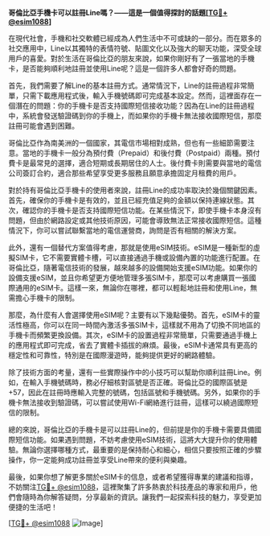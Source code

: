 **哥倫比亞手機卡可以註冊Line嗎？——這是一個值得探討的話題[[TG💪+ @esim1088](https://t.me/s/esim1088)]**

在現代社會，手機和社交軟體已經成為人們生活中不可或缺的一部分。而在眾多的社交應用中，Line以其獨特的表情符號、貼圖文化以及強大的聊天功能，深受全球用戶的喜愛。對於生活在哥倫比亞的朋友來說，如果你剛好有了一張當地的手機卡，是否能夠順利地註冊並使用Line呢？這是一個許多人都會好奇的問題。

首先，我們需要了解Line的基本註冊方式。通常情況下，Line的註冊過程非常簡單，只需下載應用程式後，輸入手機號碼即可完成基本設定。然而，這裡面存在一個潛在的問題：你的手機卡是否支持國際短信接收功能？因為在Line的註冊過程中，系統會發送驗證碼到你的手機上，而如果你的手機卡無法接收國際短信，那麼註冊可能會遇到困難。

哥倫比亞作為南美洲的一個國家，其電信市場相對成熟，但也有一些細節需要注意。當地的手機卡一般分為預付費（Prepaid）和後付費（Postpaid）兩種。預付費卡是最常見的選擇，適合短期或長期居住的人士。後付費卡則需要與當地的電信公司簽訂合約，適合那些希望享受更多服務且願意承擔固定月租費的用戶。

對於持有哥倫比亞手機卡的使用者來說，註冊Line的成功率取決於幾個關鍵因素。首先，確保你的手機卡是有效的，並且已經充值足夠的金額以保持連線狀態。其次，確認你的手機卡是否支持國際短信功能。在某些情況下，即使手機卡本身沒有問題，但由於網路設定或其他技術原因，可能會導致無法正常接收國際短信。這種情況下，你可以嘗試聯繫當地的電信運營商，詢問是否有相關的解決方案。

此外，還有一個替代方案值得考慮，那就是使用eSIM技術。eSIM是一種新型的虛擬SIM卡，它不需要實體卡槽，可以直接通過手機或設備內置的功能進行配置。在哥倫比亞，隨著電信技術的發展，越來越多的設備開始支援eSIM功能。如果你的設備支援eSIM，並且你希望更方便地管理多張SIM卡，那麼可以考慮購買一張國際通用的eSIM卡。這樣一來，無論你在哪裡，都可以輕鬆地註冊和使用Line，無需擔心手機卡的限制。

那麼，為什麼有人會選擇使用eSIM呢？主要有以下幾點優勢。首先，eSIM卡的靈活性極高，你可以在同一時間內激活多張SIM卡，這樣就不用為了切換不同地區的手機卡而頻繁更換設備。其次，eSIM卡的設置過程非常簡單，只需要通過手機上的應用程式即可完成，省去了實體卡插拔的麻煩。最後，eSIM卡通常具有更高的穩定性和可靠性，特別是在國際漫遊時，能夠提供更好的網路體驗。

除了技術方面的考量，還有一些實際操作中的小技巧可以幫助你順利註冊Line。例如，在輸入手機號碼時，務必仔細核對區號是否正確。哥倫比亞的國際區號是+57，因此在註冊時應輸入完整的號碼，包括區號和手機號碼。另外，如果你的手機卡無法接收到驗證碼，可以嘗試使用Wi-Fi網絡進行註冊，這樣可以繞過國際短信的限制。

總的來說，哥倫比亞的手機卡是可以註冊Line的，但前提是你的手機卡需要具備國際短信功能。如果遇到問題，不妨考慮使用eSIM技術，這將大大提升你的使用體驗。無論你選擇哪種方式，最重要的是保持耐心和細心，相信只要按照正確的步驟操作，你一定能夠成功註冊並享受Line帶來的便利與樂趣。

最後，如果你想了解更多關於eSIM卡的信息，或者希望獲得專業的建議和指導，不妨關注[TG💪+ @esim1088](https://t.me/s/esim1088)，這裡聚集了許多熱衷於科技產品的專家和用戶，他們會隨時為你解答疑問，分享最新的資訊。讓我們一起探索科技的魅力，享受更加便捷的生活吧！

[[TG💪+ @esim1088](https://t.me/s/esim1088) ![Image](https://i.postimg.cc/4NQfJmqS/Snipaste-2025-05-13-00-14-12.png)]